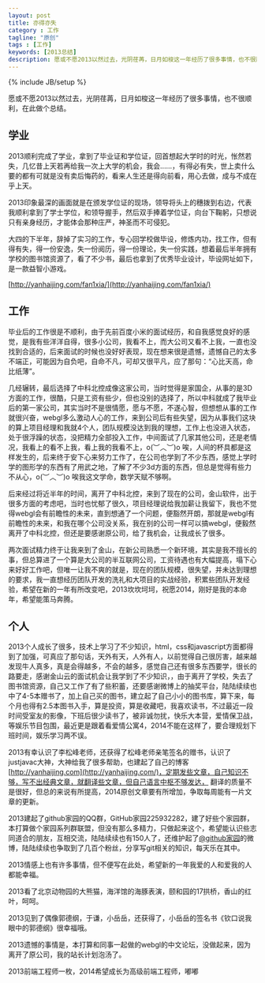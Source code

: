 ```yaml
---
layout: post
title: 亦得亦失
category : 工作
tagline: "原创"
tags : [工作]
keywords: [2013总结]
description: 愿或不愿2013以然过去，光阴荏苒，日月如梭这一年经历了很多事情，也不很顺利，在此做个总结。
---
```

{% include JB/setup %}

愿或不愿2013以然过去，光阴荏苒，日月如梭这一年经历了很多事情，也不很顺利，在此做个总结。

## 学业 ##

2013顺利完成了学业，拿到了毕业证和学位证，回首想起大学时的时光，怅然若失，几忆昔上天若再给我一次上大学的机会，我会……，有得必有失，世上卖什么要的都有可就是没有卖后悔药的，看来人生还是得向前看，用心去做，成与不成在乎上天。

2013印象最深的画面就是在颁发学位证的现场，领导将头上的穗拨到右边，代表我顺利拿到了学士学位，和领导握手，然后双手捧着学位证，向台下鞠躬，只想说只有亲身经历，才能体会那种庄严，神圣而不可侵犯。

大四的下半年，辞掉了实习的工作，专心回学校做毕设，修炼内功，找工作，但有得有失，得一份安逸，失一份阅历，得一份理论，失一份实践，想着最后半年拥有学校的图书馆资源了，看了不少书，最后也拿到了优秀毕业设计，毕设网址如下，是一款益智小游戏。

[http://yanhaijing.com/fan1xia/](http://yanhaijing.com/fan1xia/)

## 工作 ##

毕业后的工作很是不顺利，由于先前百度小米的面试经历，和自我感觉良好的感觉，是我有些洋洋自得，很多小公司，我看不上，而大公司又看不上我，一直也没找到合适的，后来面试的时候也没好好表现，现在想来很是遗憾，遗憾自己的太多不端正，可能因为自负吧，自命不凡，可却又很平凡，应了那句：“心比天高，命比纸薄”。

几经辗转，最后选择了中科北控成像这家公司，当时觉得是家国企，从事的是3D方面的工作，很酷，只是工资有些少，但也没别的选择了，所以中科就成了我毕业后的第一家公司，其实当时不是很情愿，愿与不愿，不遂心智，但想想从事的工作就很兴奋，webgl多么激动人心的工作，来到公司后有些失望，因为从事我们这块的算上项目经理和我就4个人，团队规模没达到我的理想，工作上也没进入状态，处于很浮躁的状态，没把精力全部投入工作，中间面试了几家其他公司，还是老情况，我看上的看不上我，看上我的我看不上，o(︶︿︶)o 唉，人间的杯具都是这样发生的，后来终于安下心来努力工作了，在公司也学到了不少东西，感觉上学时学的图形学的东西有了用武之地，了解了不少3d方面的东西，但总是觉得有些力不从心，o(︶︿︶)o 唉我这文学命，数学天赋不够啊。

后来经过将近半年的时间，离开了中科北控，来到了现在的公司，金山软件，出于很多方面的考虑吧，当时也忧郁了很久，项目经理说给我加薪让我留下，我也不觉得webgl会有前瞻性的未来，直到想通了一个问题，便豁然开朗，那就是webgl有前瞻性的未来，和我在哪个公司没关系，我在别的公司一样可以搞webgl，便毅然离开了中科北控，但还是要感谢原公司，给了我机会，让我成长了很多。

两次面试精力终于让我来到了金山，在新公司熟悉一个新环境，其实是我不擅长的事，但总算进了一个算是大公司的半互联网公司，工资待遇也有大幅提高，塌下心来好好工作吧，但唯一让我不爽的就是，现在的团队规模，很失望，并未达到理想的要求，我一直想经历团队开发的洗礼和大项目的实战经验，积累些团队开发经验，希望在新的一年有所改变吧，2013坎坎坷坷，祝愿2014，刚好是我的本命年，希望能策马奔腾。

## 个人 ##

2013个人成长了很多，技术上学习了不少知识，html，css和javascript方面都得到了加强，可真应了那句话，天外有天，人外有人，以前觉得自己很厉害，越来越发现牛人真多，真是会得越多，不会的越多，感觉自己还有很多东西要学，很长的路要走，感谢金山云的面试机会让我学到了不少知识，，由于离开了学校，失去了图书馆资源，自己又工作了有了些积蓄，还要感谢微博上的抽奖平台，陆陆续续也中了4-5本赠书了，加上自己买的图书，建立起了自己小小的图书库，算下来，每个月也得有2.5本图书入手，算是投资，算是收藏吧，我喜欢读书，不过最近一段时间受室友的影像，下班后很少读书了，被非诚勿扰，快乐大本营，爱情保卫战，等娱乐节目包围，最近更是跟着看爱情公寓4，2014不能在这样了，要合理规划下班时间，娱乐学习两不误。

2013有幸认识了李松峰老师，还获得了松峰老师亲笔签名的赠书，认识了justjavac大神，大神给我了很多帮助，也建起了自己的博客[http://yanhaijing.com](http://yanhaijing.com/)，定期发些文章，自己知识不够，写不出经典文章，就翻译些文章，但自己语言中枢不够发达， 翻译的质量不是很好，但总的来说有所提高，2014原创文章要有所增加，争取每周能有一片文章的更新。

2013建起了github家园的QQ群，GitHub家园225932282，建了好些个家园群，本打算做个家园系列群联盟，但没有那么多精力，只做起来这个，希望能认识些志同道合的朋友，互相交流，陆陆续续也有150人了，还维护起了[@github家园](http://weibo.com/githubchina)的微博，陆陆续续也争取到了几百个粉丝，分享写git相关的知识，每天乐在其中。

2013情感上也有许多事情，但不便写在此处，希望新的一年我爱的人和爱我的人都能幸福。

2013看了北京动物园的大熊猫，海洋馆的海豚表演，颐和园的17拱桥，香山的红叶，呵呵。

2013见到了偶像郭德纲，于谦，小岳岳，还获得了，小岳岳的签名书《钦口说我眼中的郭德纲》很幸福哦。

2013遗憾的事情是，本打算和同事一起做的webgl的中文论坛，没做起来，因为离开了原公司，我的站长计划泡汤了。

2013前端工程师一枚，2014希望成长为高级前端工程师，嘟嘟